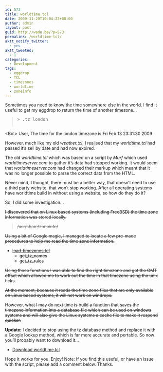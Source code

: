 ```yaml
---
id: 573
title: worldtime.tcl
date: 2009-11-20T10:04:23+00:00
author: admin
layout: post
guid: http://wade.be/?p=573
permalink: /worldtime-tcl/
aktt_notify_twitter:
  - yes
aktt_tweeted:
  - 1
categories:
  - Development
tags:
  - eggdrop
  - TCL
  - timezones
  - worldtime
  - zoneinfo
---
```

<p class="lead">
  Sometimes you need to know the time somewhere else in the world. I find it useful to get my eggdrop to return the time of another timezone&#8230;
</p>

> <pre>&gt; .tz london
&lt;Bot&gt; User, The time for the london timezone is Fri Feb 13 23:31:30 2009</pre>

However, much like my old _weather.tcl_, I realised that my _worldtime.tcl_ had passed it&#8217;s sell by date and had now expired.

The old _worldtime.tcl_ which was based on a script by _Murf_ which used _worldtimeserver.com_ to gather it&#8217;s data had stopped working. It would seem that _worldtimeserver.com_ had changed their markup which meant that it was no longer possible to parse the correct data from the HTML.

Never mind, I thought, there must be a better way, that doesn&#8217;t need to use a third party website, that won&#8217;t stop working. After all operating systems have worldtime build in without using a website, so how do they do it?

So, I did some investigation&#8230; <!--more-->

<span style="text-decoration: line-through;">I discovered that on Linux based systems (including FreeBSD) the time zone information was stored locally.</span>

> <span style="text-decoration: line-through;">/usr/share/zoneinfo/</span>

<span style="text-decoration: line-through;">Using a bit of Google magic, I managed to locate a few pre-made procedures to help me read the time zone information.</span>

  * <span style="text-decoration: line-through;"><a href="http://alice.wu-wien.ac.at:8000/xowiki/load-timezones.tcl">load-timezones.tcl</a></span> 
      * <span style="text-decoration: line-through;">get_tz_names</span>
      * <span style="text-decoration: line-through;">get_tz_rules</span>

<span style="text-decoration: line-through;">Using these functions I was able to find the right timezone and get the GMT offset which allowed me to work out the time in that timezone using the unix ticks.</span>

<span style="text-decoration: line-through;">At the moment, because it reads the time zone files that are only available on Linux based systems, it will not work on windrops.</span>

<span style="text-decoration: line-through;">However, what I may do next time is build a function that saves the timezone information into a database file which can be used on windows systems and will also give the Linux systems a cache file to make it respond quicker.</span>

**Update:** I decided to stop using the tz database method and replace it with a Google lookup method, which is far more accurate and portable. So now you&#8217;ll probably want to download it&#8230;

  * [Download worldtime.tcl](http://hm2k.googlecode.com/svn/trunk/code/tcl/worldtime.tcl)

Hope it works for you. Enjoy! Note: If you find this useful, or have an issue with the script, please add a comment below. Thanks.